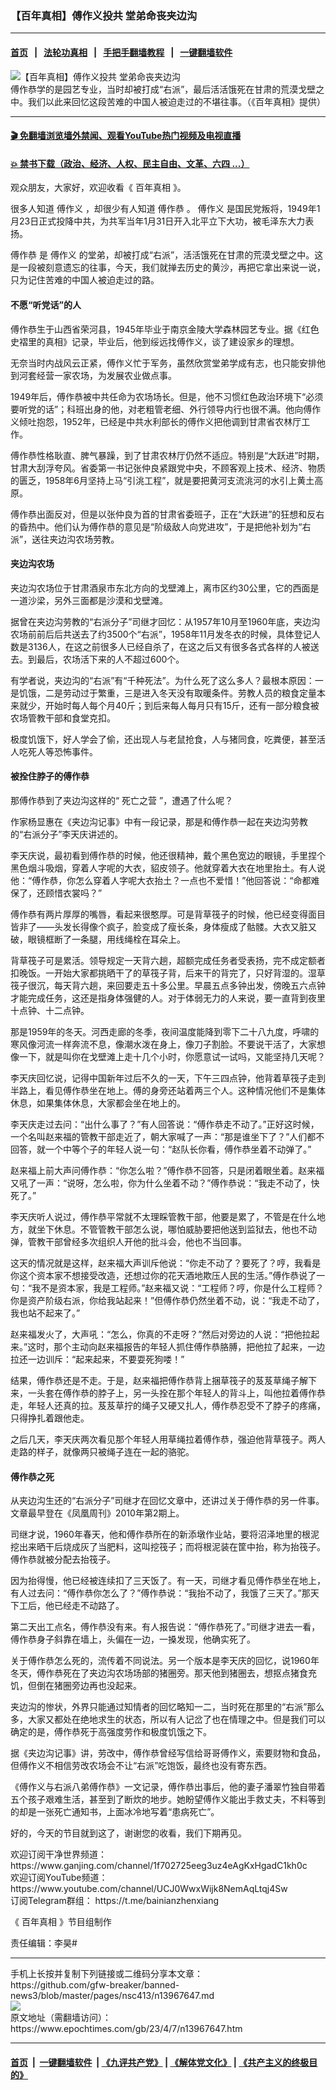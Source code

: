 ### 【百年真相】傅作义投共 堂弟命丧夹边沟
------------------------

#### [首页](https://github.com/gfw-breaker/banned-news3/blob/master/README.md) &nbsp;&nbsp;|&nbsp;&nbsp; [法轮功真相](https://github.com/begood0513/basic/blob/master/README.md)  &nbsp;&nbsp;|&nbsp;&nbsp; [手把手翻墙教程](https://github.com/gfw-breaker/guides/wiki)  &nbsp;&nbsp;|&nbsp;&nbsp; [一键翻墙软件](https://github.com/gfw-breaker/nogfw/blob/master/README.md)  



<div><img alt="【百年真相】傅作义投共 堂弟命丧夹边沟" class="attachment-djy_600_400 size-djy_600_400 wp-post-image" src="https://i.epochtimes.com/assets/uploads/2023/04/id13967667-1200x800-28-600x400.jpg"/>
<div class="caption">
 傅作恭学的是园艺专业，当时却被打成“右派”，最后活活饿死在甘肃的荒漠戈壁之中。我们以此来回忆这段苦难的中国人被迫走过的不堪往事。（《百年真相》提供）
</div></div><hr/>

#### [ 🎬  免翻墙浏览墙外禁闻、观看YouTube热门视频及电视直播](https://github.com/gfw-breaker/HelloWorld)

#### [ 💥  禁书下载（政治、经济、人权、民主自由、文革、六四 ...）](https://github.com/gfw-breaker/books/blob/master/README.md)

<div><p>
 观众朋友，大家好，欢迎收看《
 <ok href="https://www.epochtimes.com/gb/tag/%E7%99%BE%E5%B9%B4%E7%9C%9F%E7%9B%B8.html">
  百年真相
 </ok>
 》。
</p>
<p>
 很多人知道
 <ok href="https://www.ganjing.com/channel/1f702725eeg3uz4eAgKxHgadC1kh0c">
  傅作义
 </ok>
 ，却很少有人知道
 <ok href="https://www.epochtimes.com/gb/tag/%E5%82%85%E4%BD%9C%E6%81%AD.html">
  傅作恭
 </ok>
 。
 <ok href="https://www.epochtimes.com/gb/tag/%E5%82%85%E4%BD%9C%E4%B9%89.html">
  傅作义
 </ok>
 是国民党叛将，1949年1月23日正式投降中共，为共军当年1月31日开入北平立下大功，被毛泽东大力表扬。
</p>
<p>
 <ok href="https://www.epochtimes.com/gb/tag/%E5%82%85%E4%BD%9C%E6%81%AD.html">
  傅作恭
 </ok>
 是
 <ok href="https://www.epochtimes.com/gb/tag/%E5%82%85%E4%BD%9C%E4%B9%89.html">
  傅作义
 </ok>
 的堂弟，却被打成“右派”，活活饿死在甘肃的荒漠戈壁之中。这是一段被刻意遗忘的往事，今天，我们就掸去历史的黄沙，再把它拿出来说一说，只为记住苦难的中国人被迫走过的路。
</p>
<p>
 <center>
 </center>
</p>
<h4>
 不愿“听党话”的人
</h4>
<p>
 傅作恭生于山西省荣河县，1945年毕业于南京金陵大学森林园艺专业。据《红色史褶里的真相》记录，毕业后，他到绥远找傅作义，谈了建设家乡的理想。
</p>
<p>
 无奈当时内战风云正紧，傅作义忙于军务，虽然欣赏堂弟学成有志，也只能安排他到河套经营一家农场，为发展农业做点事。
</p>
<p>
 1949年后，傅作恭被中共任命为农场场长。但是，他不习惯红色政治环境下“必须要听党的话”；科班出身的他，对老粗管老细、外行领导内行也很不满。他向傅作义倾吐抱怨，1952年，已经是中共水利部长的傅作义把他调到甘肃省农林厅工作。
</p>
<p>
 傅作恭性格耿直、脾气暴躁，到了甘肃农林厅仍然不适应。特别是“大跃进”时期，甘肃大刮浮夸风。省委第一书记张仲良紧跟党中央，不顾客观上技术、经济、物质的匮乏，1958年6月坚持上马“引洮工程”，就是要把黄河支流洮河的水引上黄土高原。
</p>
<p>
 傅作恭出面反对，但是以张仲良为首的甘肃省委班子，正在“大跃进”的狂想和反右的昏热中。他们认为傅作恭的意见是“阶级敌人向党进攻”，于是把他补划为“右派”，送往夹边沟农场劳教。
</p>
<h4>
 夹边沟农场
</h4>
<p>
 夹边沟农场位于甘肃酒泉市东北方向的戈壁滩上，离市区约30公里，它的西面是一道沙梁，另外三面都是沙漠和戈壁滩。
</p>
<p>
 据曾在夹边沟劳教的“右派分子”司继才回忆：从1957年10月至1960年底，夹边沟农场前前后后共送去了约3500个“右派”，1958年11月发冬衣的时候，具体登记人数是3136人，在这之前很多人已经自杀了，在这之后又有很多各式各样的人被送去。到最后，农场活下来的人不超过600个。
</p>
<p>
 有学者说，夹边沟的“右派”有“千种死法”。为什么死了这么多人？最根本原因：一是饥饿，二是劳动过于繁重，三是进入冬天没有取暖条件。劳教人员的粮食定量本来就少，开始时每人每个月40斤；到后来每人每月只有15斤，还有一部分粮食被农场管教干部和食堂克扣。
</p>
<p>
 极度饥饿下，好人学会了偷，还出现人与老鼠抢食，人与猪同食，吃粪便，甚至活人吃死人等恐怖事件。
</p>
<h4>
 被拴住脖子的傅作恭
</h4>
<p>
 那傅作恭到了夹边沟这样的“
 <ok href="https://www.ganjing.com/channel/1f702725eeg3uz4eAgKxHgadC1kh0c">
  死亡之营
 </ok>
 ”，遭遇了什么呢？
</p>
<p>
 作家杨显惠在《夹边沟记事》中有一段记录，那是和傅作恭一起在夹边沟劳教的“右派分子”李天庆讲述的。
</p>
<p>
 李天庆说，最初看到傅作恭的时候，他还很精神，戴个黑色宽边的眼镜，手里捏个黑色烟斗吸烟，穿着人字呢的大衣，貂皮领子。他就穿着大衣在地里抬土。有人说他：“傅作恭，你怎么穿着人字呢大衣抬土？一点也不爱惜！”他回答说：“命都难保了，还顾惜衣裳吗？”
</p>
<p>
 傅作恭有两片厚厚的嘴唇，看起来很憨厚。可是背草筏子的时候，他已经变得面目皆非了——头发长得像个疯子，脸变成了瘦长条，身体瘦成了骷髅。大衣又脏又破，眼镜框断了一条腿，用线绳栓在耳朵上。
</p>
<p>
 背草筏子可是累活。领导规定一天背六趟，超额完成任务者受表扬，完不成定额者扣晚饭。一开始大家都挑晒干了的草筏子背，后来干的背完了，只好背湿的。湿草筏子很沉，每天背六趟，来回要走五十多公里。早晨五点多钟出发，傍晚五六点钟才能完成任务，这还是指身体强健的人。对于体弱无力的人来说，要一直背到夜里十点钟、十二点钟。
</p>
<p>
 那是1959年的冬天。河西走廊的冬季，夜间温度能降到零下二十八九度，呼啸的寒风像河流一样奔流不息，像潮水泼在身上，像刀子割脸。不要说干活了，大家想像一下，就是叫你在戈壁滩上走十几个小时，你愿意试一试吗，又能坚持几天呢？
</p>
<p>
 李天庆回忆说，记得中国新年过后不久的一天，下午三四点钟，他背着草筏子走到半路上，看见傅作恭坐在地上。傅的身旁还站着两三个人。这种情况他们不是集体休息，如果集体休息，大家都会坐在地上的。
</p>
<p>
 李天庆走过去问：“出什么事了？”有人回答说：“傅作恭走不动了。”正好这时候，一个名叫赵来福的管教干部走近了，朝大家喊了一声：“那是谁坐下了？”人们都不回答，就一个中等个子的年轻人说一句：“赵队长你看，傅作恭坐着不动弹了。”
</p>
<p>
 赵来福上前大声问傅作恭：“你怎么啦？”傅作恭不回答，只是闭着眼坐着。赵来福又吼了一声：“说呀，怎么啦，你为什么坐着不动？”傅作恭说：“我走不动了，快死了。”
</p>
<p>
 李天庆听人说过，傅作恭平常就不太理睬管教干部，他要是累了，不管是在什么地方，就坐下休息。不管管教干部怎么说，哪怕威胁要把他送到监狱去，他也不动弹，管教干部曾经多次组织人开他的批斗会，他也不当回事。
</p>
<p>
 这天的情况就是这样，赵来福大声训斥他说：“你走不动了？要死了？哼，我看是你这个资本家不想接受改造，还想过你的花天酒地欺压人民的生活。”傅作恭说了一句：“我不是资本家，我是工程师。”赵来福又说：“工程师？哼，你是什么工程师？你是资产阶级右派，你给我站起来！”但傅作恭仍然坐着不动，说：“我走不动了，我也站不起来了。”
</p>
<p>
 赵来福发火了，大声吼：“怎么，你真的不走呀？”然后对旁边的人说：“把他拉起来。”这时，那个主动向赵来福报告的年轻人抓住傅作恭胳膊，把他拉了起来，一边拉还一边训斥：“起来起来，不要耍死狗喽！”
</p>
<p>
 结果，傅作恭还是不走。于是，赵来福把傅作恭背上捆草筏子的芨芨草绳子解下来，一头套在傅作恭的脖子上，另一头拴在那个年轻人的背斗上，叫他拉着傅作恭走，年轻人还真的拉。芨芨草拧的绳子又硬又扎人，傅作恭忍受不了脖子的疼痛，只得挣扎着跟他走。
</p>
<p>
 之后几天，李天庆两次看见那个年轻人用草绳拉着傅作恭，强迫他背草筏子。两人走路的样子，就像两只被绳子连在一起的骆驼。
</p>
<h4>
 傅作恭之死
</h4>
<p>
 从夹边沟生还的“右派分子”司继才在回忆文章中，还讲过关于傅作恭的另一件事。文章最早登在《凤凰周刊》2010年第2期上。
</p>
<p>
 司继才说，1960年春天，他和傅作恭所在的新添墩作业站，要将沼泽地里的根泥挖出来晒干后烧成灰了当肥料，这叫挖筏子；而将根泥装在筐中抬，称为抬筏子。傅作恭就被分配去抬筏子。
</p>
<p>
 因为抬得慢，他已经被连续扣了三天饭了。有一天，司继才看见傅作恭坐在地上，有人过去问：“傅作恭你怎么了？”傅作恭说：“我抬不动了，我饿了三天了。”那天下工后，他已经走不动路了。
</p>
<p>
 第二天出工点名，傅作恭没有来。有人报告说：“傅作恭死了。”司继才进去一看，傅作恭身子斜靠在墙上，头偏在一边，一搡发现，他确实死了。
</p>
<p>
 关于傅作恭怎么死的，流传着不同说法。另一个版本是李天庆的回忆，说1960年冬天，傅作恭死在了夹边沟农场场部的猪圈旁。那天他到猪圈去，想抠点猪食充饥，但倒在猪圈旁边再也没起来。
</p>
<p>
 夹边沟的惨状，外界只能通过知情者的回忆略知一二，当时死在那里的“右派”那么多，大家又都处在绝地求生的状态，所以有人记岔了也在情理之中。但是我们可以确定的是，傅作恭死于高强度劳作和极度饥饿之下。
</p>
<p>
 据《夹边沟记事》讲，劳改中，傅作恭曾经写信给哥哥傅作义，索要财物和食品，但傅作义不相信劳改农场会不让“右派”吃饱饭，最终也没有寄东西。
</p>
<p>
 《傅作义与右派八弟傅作恭》一文记录，傅作恭出事后，他的妻子潘翠竹独自带着五个孩子艰难生活，甚至到了断炊的地步。她盼望傅作义能出手救丈夫，不料等到的却是一张死亡通知书，上面冰冷地写着“患病死亡”。
</p>
<p>
 好的，今天的节目就到这了，谢谢您的收看，我们下期再见。
</p>
<p>
 欢迎订阅干净世界频道：
 <ok href="https://www.ganjing.com/channel/1f702725eeg3uz4eAgKxHgadC1kh0c">
  https://www.ganjing.com/channel/1f702725eeg3uz4eAgKxHgadC1kh0c
 </ok>
 <br/>
 欢迎订阅YouTube频道：
 <ok href="https://www.youtube.com/channel/UCJ0WwxWijk8NemAqLtqj4Sw">
  https://www.youtube.com/channel/UCJ0WwxWijk8NemAqLtqj4Sw
 </ok>
 <br/>
 订阅Telegram群组：
 <ok href="https://t.me/bainianzhenxiang">
  https://t.me/bainianzhenxiang
 </ok>
</p>
<p>
 《
 <ok href="https://www.epochtimes.com/gb/tag/%e7%99%be%e5%b9%b4%e7%9c%9f%e7%9b%b8.html">
  百年真相
 </ok>
 》节目组制作
</p>
<p>
 责任编辑：李昊#
</p>
</div>
<hr/>
手机上长按并复制下列链接或二维码分享本文章：<br/>
https://github.com/gfw-breaker/banned-news3/blob/master/pages/nsc413/n13967647.md <br/>
<a href='https://github.com/gfw-breaker/banned-news3/blob/master/pages/nsc413/n13967647.md'><img src='https://github.com/gfw-breaker/banned-news3/blob/master/pages/nsc413/n13967647.md.png'/></a> <br/>
原文地址（需翻墙访问）：https://www.epochtimes.com/gb/23/4/7/n13967647.htm


------------------------
#### [首页](https://github.com/gfw-breaker/banned-news3/blob/master/README.md) &nbsp;|&nbsp; [一键翻墙软件](https://github.com/gfw-breaker/nogfw/blob/master/README.md) &nbsp;| [《九评共产党》](https://github.com/gfw-breaker/9ping.md/blob/master/README.md#九评之一评共产党是什么) | [《解体党文化》](https://github.com/gfw-breaker/jtdwh.md/blob/master/README.md) | [《共产主义的终极目的》](https://github.com/gfw-breaker/gczydzjmd.md/blob/master/README.md)


<img src='http://gfw-breaker.win/banned-news3/pages/nsc413/n13967647.md' width='0px' height='0px'/>